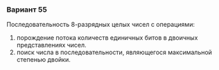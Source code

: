 ### Вариант 55
Последовательность 8-разрядных целых чисел с операциями:
1) порождение потока количеств единичных битов в двоичных представлениях чисел.
2) поиск числа в последовательности, являющегося максимальной степенью двойки.
